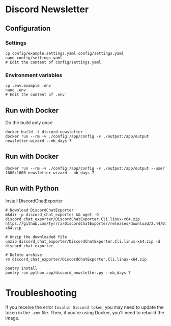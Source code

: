 # Discord Newsletter

## Configuration

### Settings
```shell
cp config/example.settings.yaml config/settings.yaml
nano config/settings.yaml
# Edit the content of config/settings.yaml
```

### Environment variables
```shell
cp .env.example .env
nano .env
# Edit the content of .env
```

## Run with Docker

Do the build only once
```shell
docker build -t discord-newsletter .
docker run --rm -v ./config:/app/config -v ./output:/app/output newsletter-wizard --nb_days 7
```

## Run with Docker
    
```shell
docker run --rm -v ./config:/app/config -v ./output:/app/output --user 1000:1000 newsletter-wizard --nb_days 7
```

## Run with Python

Install DiscordChatExporter
```shell
# Download DiscordChatExporter
mkdir -p discord_chat_exporter && wget -O discord_chat_exporter/DiscordChatExporter.Cli.linux-x64.zip https://github.com/Tyrrrz/DiscordChatExporter/releases/download/2.44/DiscordChatExporter.Cli.linux-x64.zip

# Unzip the downloaded file
unzip discord_chat_exporter/DiscordChatExporter.Cli.linux-x64.zip -d discord_chat_exporter

# Delete archive
rm discord_chat_exporter/DiscordChatExporter.Cli.linux-x64.zip
```

```shell
poetry install
poetry run python app/discord_newsletter.py --nb_days 7
```

# Troubleshooting

If you receive the error `Invalid Discord token`, you may need to update the token in the `.env` file.
Then, if you're using Docker, you'll need to rebuild the image.
